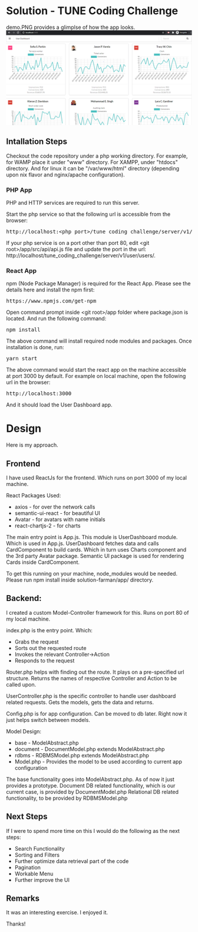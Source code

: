 
# Solution - TUNE Coding Challenge

demo.PNG provides a glimplse of how the app looks.
![demo.PNG](https://github.com/farman-a-shah/tune_coding_challenge/blob/main/demo.PNG?raw=true)


## Intallation Steps

Checkout the code repository under a php working directory. For example, for WAMP place it under "www" directory. For XAMPP, under "htdocs" directory. And for linux it can be "/var/www/html" directory (depending upon nix flavor and nginx/apache configuration).

### PHP App

PHP and HTTP services are required to run this server.

Start the php service so that the following url is accessible from the browser:

<pre>http://localhost:&lt;php port&gt;/tune_coding_challenge/server/v1/user/users/</pre>

If your php service is on a port other than port 80, edit &lt;git root&gt;/app/src/api/api.js file and update the port in the url: http://localhost/tune_coding_challenge/server/v1/user/users/.


### React App

npm (Node Package Manager) is required for the React App. Please see the details here and install the npm first:
<pre>https://www.npmjs.com/get-npm</pre>

Open command prompt inside &lt;git root&gt;/app folder where package.json is located. And run the following command:

<pre>npm install</pre>

The above command will install required node modules and packages. Once installation is done, run:

<pre>yarn start</pre>

The above command would start the react app on the machine accessible at port 3000 by default. For example on local machine, open the following url in the browser:

<pre>http://localhost:3000</pre>

And it should load the User Dashboard app.


# Design

Here is my approach.


## Frontend
I have used ReactJs for the frontend. Which runs on port 3000 of my local machine.

React Packages Used:
* axios - for over the network calls
* semantic-ui-react - for beautiful UI
* Avatar - for avatars with name initials
* react-chartjs-2 - for charts

The main entry point is App.js.
This module is UserDashboard module. Which is used in App.js. 
UserDashboard fetches data and calls CardComponent to build cards. Which in turn uses Charts component and the 3rd party Avatar package.
Semantic UI package is used for rendering Cards inside CardComponent.

To get this running on your machine, node_modules would be needed. Please run npm install inside solution-farman/app/ directory.


## Backend:
I created a custom Model-Controller framework for this. Runs on port 80 of my local machine.

index.php is the entry point. Which:
* Grabs the request
* Sorts out the requested route
* Invokes the relevant Controller->Action
* Responds to the request

Router.php helps with finding out the route. It plays on a pre-specified url structure. Returns the names of respective Controller and Action to be called upon.

UserController.php is the specific controller to handle user dashboard related requests. Gets the models, gets the data and returns.

Config.php is for app configuration. Can be moved to db later. Right now it just helps switch between models.

Model Design:
* base - ModelAbstract.php
* document - DocumentModel.php extends ModelAbstract.php
* rdbms - RDBMSModel.php extends ModelAbstract.php
* Model.php - Provides the model to be used according to current app configuration

The base functionality goes into ModelAbstract.php. As of now it just provides a prototype.
Document DB related functionality, which is our current case, is provided by DocumentModel.php
Relational DB related functionality, to be provided by RDBMSModel.php

## Next Steps
If I were to spend more time on this I would do the following as the next steps:

* Search Functionality
* Sorting and Filters
* Further optimize data retrieval part of the code
* Pagination
* Workable Menu
* Further improve the UI


## Remarks
It was an interesting exercise. I enjoyed it.

Thanks!




